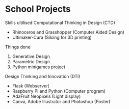 # School Projects

Skills ultilised
Computational Thinking in Design (CTD)
- Rhinoceros and Grasshopper (Computer Aided Design)
- Ultimaker-Cura (Silcing for 3D printing)

Things done
1. Generative Design 
2. Parametric Design
3. Python minigames project

Design Thinking and Innovation (DTI)
- Flask (Webserver) 
- Raspberry Pi and Python (Computer program)
- AdaFruit Neopixels (Light display)
- Canva, Adobe Illustrator and Photoshop (Poster)



